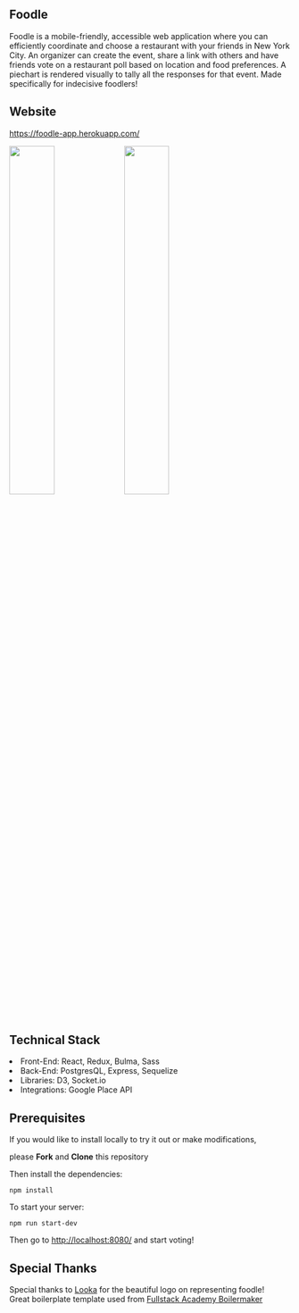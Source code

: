 ## Foodle

Foodle is a mobile-friendly, accessible web application where you can efficiently coordinate and choose a restaurant with your friends in New York City. An organizer can create the event, share a link with others and have friends vote on a restaurant poll based on location and food preferences. A piechart is rendered visually to tally all the responses for that event. Made specifically for indecisive foodlers!

## Website

<a href="https://foodle-app.herokuapp.com/">https://foodle-app.herokuapp.com/</a>

<img src="https://user-images.githubusercontent.com/62160389/88232866-9ea9ec00-cc44-11ea-8806-dce3b8826013.png" height="40%" width="40%"> <img src="https://user-images.githubusercontent.com/62160389/88232690-4ecb2500-cc44-11ea-9abb-40e8e0493092.png" height="40%" width="40%">

## Technical Stack

<li>Front-End: React, Redux, Bulma, Sass</li>
<li>Back-End: PostgresQL, Express, Sequelize</li>
<li>Libraries: D3, Socket.io</li>
<li>Integrations: Google Place API</li>

## Prerequisites

If you would like to install locally to try it out or make modifications, 

please <strong>Fork</strong> and <strong>Clone</strong> this repository

Then install the dependencies: 

```
npm install
``` 

To start your server: 

```
npm run start-dev
```

Then go to <a href="http://localhost:8080">http://localhost:8080/</a> and start voting! 


## Special Thanks

Special thanks to <a href="https://looka.com/">Looka</a> for the beautiful logo on representing foodle!<br>
Great boilerplate template used from <a href="https://github.com/FullstackAcademy/boilermaker">Fullstack Academy Boilermaker</a>

